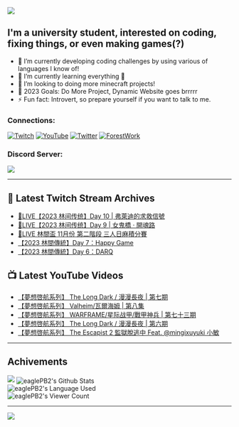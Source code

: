 <!--### Hello people, I'm EaglePB2 - The one who building something for fun 👋
Thank you for standby for this profile.   
The purpose of this profile is coming soon.   
You may come back later, as you wish if this readme.md is updated.   -->

<a href="https://github.com/lightda104530"><img src="https://readme-typing-svg.herokuapp.com/?duration=7000&width=600&lines=Hello+people,+I%27m+EaglePB2.;The+one+who+builds+something+for+fun+%F0%9F%91%8B;Thank+you+for+standby+for+this+profile.;The+purpose+of+this+profile+is+coming+soon.;You+may+come+back+later.;As+you+wish+if+this+readme.md+is+updated.;"></a>


## I'm a university student, interested on coding, fixing things, or even making games(?)
- 🔭 I’m currently developing coding challenges by using various of languages I know of!
- 🌱 I’m currently learning everything 🤣
- 💬 I’m looking to doing more minecraft projects!
- 🥅 2023 Goals: Do More Project, Dynamic Website goes brrrrr
- ⚡ Fun fact: Introvert, so prepare yourself if you want to talk to me.

### Connections:

[![Twitch](https://img.shields.io/badge/Twitch-9347FF?style=flat-square&logo=twitch&logoColor=white)](https://www.twitch.tv/eaglepb2)
[![YouTube](https://img.shields.io/badge/YouTube-%23FF0000.svg?style=flat-square&logo=YouTube&logoColor=white)](https://www.youtube.com/eaglepb2)
[![Twitter](https://img.shields.io/badge/Twitter-%231DA1F2.svg?style=flat-square&logo=Twitter&logoColor=white)](https://twitter.com/eaglepb2)
[![ForestWork](https://img.shields.io/badge/Forestwork_Website-415549?style=flat-square&logo=homeadvisor&logoColor=white)](https://forestwork.team)

### Discord Server:

[![](https://invidget.switchblade.xyz/qKrub9b?theme=dark&language=ch)](https://discord.gg/qKrub9b)

---

## 👾 Latest Twitch Stream Archives
<!-- TWITCH:START -->
- [🔴LIVE【2023 林间传统】Day 10 | 弗萊迪的求救信號](https://www.twitch.tv/videos/1973534318)
- [🔴LIVE【2023 林间传统】Day 9 | 女鬼橋 · 開魂路](https://www.twitch.tv/videos/1972665815)
- [🔴LIVE 林間盃 11月份 第二階段 三人日麻積分賽](https://www.twitch.tv/videos/1971833937)
- [【2023 林間傳統】Day 7：Happy Game](https://www.twitch.tv/videos/1971443034)
- [【2023 林間傳統】Day 6：DARQ](https://www.twitch.tv/videos/1971442225)
<!-- TWITCH:END -->



## 📺 Latest YouTube Videos
<!-- YOUTUBE:START -->
- [【夢想啓航系列】 The Long Dark / 漫漫長夜 | 第七期](https://www.youtube.com/watch?v=8ReX5FnwOTw)
- [【夢想啓航系列】 Valheim/瓦爾海姆 | 第八集](https://www.youtube.com/watch?v=yxMSCtklOyw)
- [【夢想啓航系列】 WARFRAME/星际战甲/戰甲神兵 | 第七十三期](https://www.youtube.com/watch?v=3TwCUePtYo4)
- [【夢想啓航系列】 The Long Dark / 漫漫長夜 | 第六期](https://www.youtube.com/watch?v=lJzjei2Zp-E)
- [【夢想啓航系列】 The Escapist 2 監獄脫逃中 Feat. @mingixuyuki  小敏](https://www.youtube.com/watch?v=9jx3akmXm7o)
<!-- YOUTUBE:END -->

---

## Achivements
[![](https://github-profile-trophy.vercel.app/?username=eaglepb2&theme=monokai&no-bg=true&&title=Repositories,Issues,Commit,MultiLanguage)](https://github.com/anuraghazra/github-readme-stats)
<img align="center" alt="eaglePB2's Github Stats" src="https://github-readme-stats.vercel.app/api?username=eaglePB2&show_icons=true&hide_border=true&theme=merko" />
<br>
<img align="center" alt="eaglePB2's Language Used" src="https://github-readme-stats.vercel.app/api/top-langs/?username=eaglePB2&show_icons=true&hide_border=true&theme=merko&layout=compact&langs_count=8" />
<br>
<img align="center" alt="eaglePB2's Viewer Count" src="https://visitcount.itsvg.in/api?id=eaglepb2&label=Profile%20Views&color=3&icon=5&pretty=true" />

<hr>

<!-- RANDOMQUOTE:START -->
![](https://quotes-github-readme.vercel.app/api?type=horizontal&theme=merko)
<!-- RANDOMQUOTE:END -->


<!--
       _____   _   _   _____       _____   _   _   ____   
      |_   _| | | | | |  ___|     |  ___| | \ | | |  _  \  
        | |   | |_| | | |___      | |___  |  \| | | | | | 
        | |   |  _  | |  ___|     |  ___| |     | | | | | 
        | |   | | | | | |___      | |___  | |\  | | |_| | 
        |_|   |_| |_| |_____|     |_____| |_| \_| |____ / 
      
-->
